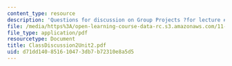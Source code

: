 ```yaml
---
content_type: resource
description: 'Questions for discussion on Group Projects ?for lecture #8.'
file: /media/https%3A/open-learning-course-data-rc.s3.amazonaws.com/11-201-gateway-planning-action-fall-2002/d71dd140851610473db7b72310e8a5d5_ClassDiscussion2Unit2.pdf
file_type: application/pdf
resourcetype: Document
title: ClassDiscussion2Unit2.pdf
uid: d71dd140-8516-1047-3db7-b72310e8a5d5
---
```

